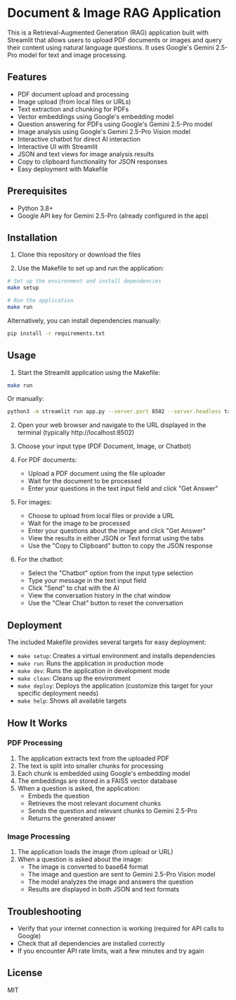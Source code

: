 # Document & Image RAG Application

This is a Retrieval-Augmented Generation (RAG) application built with Streamlit that allows users to upload PDF documents or images and query their content using natural language questions. It uses Google's Gemini 2.5-Pro model for text and image processing.

## Features

- PDF document upload and processing
- Image upload (from local files or URLs)
- Text extraction and chunking for PDFs
- Vector embeddings using Google's embedding model
- Question answering for PDFs using Google's Gemini 2.5-Pro model
- Image analysis using Google's Gemini 2.5-Pro Vision model
- Interactive chatbot for direct AI interaction
- Interactive UI with Streamlit
- JSON and text views for image analysis results
- Copy to clipboard functionality for JSON responses
- Easy deployment with Makefile

## Prerequisites

- Python 3.8+
- Google API key for Gemini 2.5-Pro (already configured in the app)

## Installation

1. Clone this repository or download the files

2. Use the Makefile to set up and run the application:

```bash
# Set up the environment and install dependencies
make setup

# Run the application
make run
```

Alternatively, you can install dependencies manually:

```bash
pip install -r requirements.txt
```

## Usage

1. Start the Streamlit application using the Makefile:

```bash
make run
```

Or manually:

```bash
python3 -m streamlit run app.py --server.port 8502 --server.headless true
```

2. Open your web browser and navigate to the URL displayed in the terminal (typically http://localhost:8502)

3. Choose your input type (PDF Document, Image, or Chatbot)

4. For PDF documents:
   - Upload a PDF document using the file uploader
   - Wait for the document to be processed
   - Enter your questions in the text input field and click "Get Answer"

5. For images:
   - Choose to upload from local files or provide a URL
   - Wait for the image to be processed
   - Enter your questions about the image and click "Get Answer"
   - View the results in either JSON or Text format using the tabs
   - Use the "Copy to Clipboard" button to copy the JSON response

6. For the chatbot:
   - Select the "Chatbot" option from the input type selection
   - Type your message in the text input field
   - Click "Send" to chat with the AI
   - View the conversation history in the chat window
   - Use the "Clear Chat" button to reset the conversation

## Deployment

The included Makefile provides several targets for easy deployment:

- `make setup`: Creates a virtual environment and installs dependencies
- `make run`: Runs the application in production mode
- `make dev`: Runs the application in development mode
- `make clean`: Cleans up the environment
- `make deploy`: Deploys the application (customize this target for your specific deployment needs)
- `make help`: Shows all available targets

## How It Works

### PDF Processing
1. The application extracts text from the uploaded PDF
2. The text is split into smaller chunks for processing
3. Each chunk is embedded using Google's embedding model
4. The embeddings are stored in a FAISS vector database
5. When a question is asked, the application:
   - Embeds the question
   - Retrieves the most relevant document chunks
   - Sends the question and relevant chunks to Gemini 2.5-Pro
   - Returns the generated answer

### Image Processing
1. The application loads the image (from upload or URL)
2. When a question is asked about the image:
   - The image is converted to base64 format
   - The image and question are sent to Gemini 2.5-Pro Vision model
   - The model analyzes the image and answers the question
   - Results are displayed in both JSON and text formats

## Troubleshooting

- Verify that your internet connection is working (required for API calls to Google)
- Check that all dependencies are installed correctly
- If you encounter API rate limits, wait a few minutes and try again

## License

MIT

